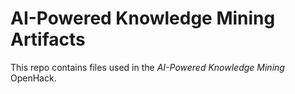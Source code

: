 # AI-Powered Knowledge Mining Artifacts

This repo contains files used in the *AI-Powered Knowledge Mining* OpenHack.